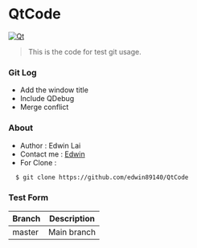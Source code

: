 # QtCode
[![Qt](https://cldup.com/2HKynxwKwd-3000x3000.png)](https://www.qt.io/)
> This is the code for test git usage.

### Git Log
  - Add the window title
  - Include QDebug
  - Merge conflict
  
### About
  - Author : Edwin Lai
  - Contact me : [Edwin]
  - For Clone :
  ```sh
    $ git clone https://github.com/edwin89140/QtCode
  ```

  
### Test Form

| Branch | Description |
| ------ | ------ |
| master | Main branch |



  
[Edwin]: <edwin_lai@kingston.com.tw>
